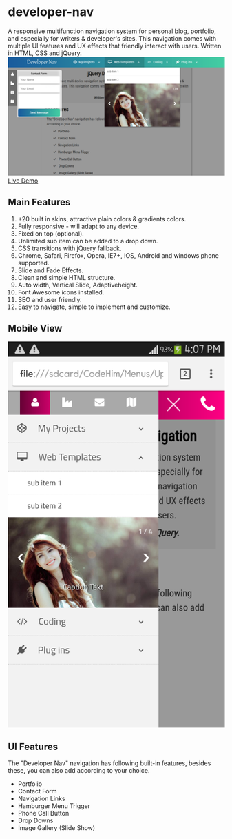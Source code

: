 # developer-nav
A responsive multifunction navigation system for personal blog, portfolio, and especially for writers &amp; developer's sites. This navigation comes with multiple UI features and UX effects that friendly interact with users.  Written in HTML, CSS and jQuery.
<img src="preview/dev nav.PNG" alt="multifunction drop down menu"/>
<br />
<a href="https://www.jqueryscript.net/demo/Responsive-Dropdown-Menu-Developer-Nav" title="view this navigation on jqueryscript.net"> Live Demo </a>
<h2> Main Features </h2>
<ol>
<li>+20 built in skins, attractive plain colors &amp; gradients colors. </li>
 <li>Fully responsive - will adapt to any device. </li>
<li>Fixed on top (optional). </li>
<li> Unlimited sub item can be added to a drop down.  </li>
<li> CSS transitions with jQuery fallback. </li>
<li> Chrome, Safari, Firefox, Opera, IE7+, IOS, Android and windows phone supported. </li>

<li> Slide and Fade Effects. </li>
<li> Clean and simple HTML structure. </li>
<li> Auto width, Vertical Slide, Adaptiveheight. </li>
<li> Font Awesome icons installed.</li>
<li> SEO and user friendly. </li>
<li> Easy to navigate, simple to implement and customize. </li>

</ol>
 <h2> Mobile View</h2>
<img src="preview/Screenshot_2018-09-01-16-07-04.png" alt="off canvas responsive menu" />

<h2> UI Features</h2>
<p>The "Developer Nav" navigation has following built-in features, besides these, you can also add according to your choice.  </p>

<ul>
<li>Portfolio </li>
<li>Contact Form</li>
<li>Navigation Links</li>
<li>Hamburger Menu Trigger</li>
<li> Phone Call Button </li>
<li> Drop Downs</li>
<li> Image Gallery (Slide Show) </li>
</ul>
